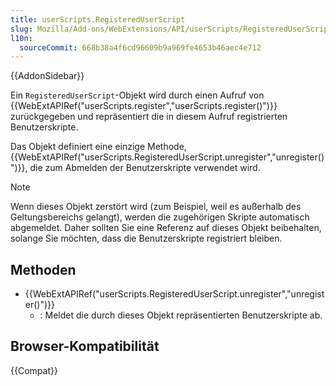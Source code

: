 ```yaml
---
title: userScripts.RegisteredUserScript
slug: Mozilla/Add-ons/WebExtensions/API/userScripts/RegisteredUserScript
l10n:
  sourceCommit: 668b38a4f6cd96609b9a969fe4653b46aec4e712
---
```


{{AddonSidebar}}

Ein `RegisteredUserScript`-Objekt wird durch einen Aufruf von {{WebExtAPIRef("userScripts.register","userScripts.register()")}} zurückgegeben und repräsentiert die in diesem Aufruf registrierten Benutzerskripte.

Das Objekt definiert eine einzige Methode, {{WebExtAPIRef("userScripts.RegisteredUserScript.unregister","unregister()")}}, die zum Abmelden der Benutzerskripte verwendet wird.

> [!NOTE]
> Wenn dieses Objekt zerstört wird (zum Beispiel, weil es außerhalb des Geltungsbereichs gelangt), werden die zugehörigen Skripte automatisch abgemeldet. Daher sollten Sie eine Referenz auf dieses Objekt beibehalten, solange Sie möchten, dass die Benutzerskripte registriert bleiben.

## Methoden

- {{WebExtAPIRef("userScripts.RegisteredUserScript.unregister","unregister()")}}
  - : Meldet die durch dieses Objekt repräsentierten Benutzerskripte ab.

## Browser-Kompatibilität

{{Compat}}
